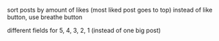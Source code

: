 sort posts by amount of likes (most liked post goes to top)
instead of like button, use breathe button 

different fields for 5, 4, 3, 2, 1 (instead of one big post)